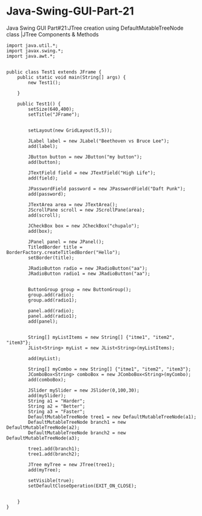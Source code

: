 # Java-Swing-GUI-Part-21
Java Swing GUI Part#21:JTree creation using DefaultMutableTreeNode class |JTree Components &amp; Methods
		
	import java.util.*;
	import javax.swing.*;
	import java.awt.*;


	public class Test1 extends JFrame {
		public static void main(String[] args) {
			new Test1();

		}

		public Test1() {
			setSize(640,400);
			setTitle("JFrame");


			setLayout(new GridLayout(5,5));

			JLabel label = new JLabel("Beethoven vs Bruce Lee");
			add(label);

			JButton button = new JButton("my button");
			add(button);

			JTextField field = new JTextField("High Life");
			add(field);

			JPasswordField password = new JPasswordField("Daft Punk");
			add(password);

			JTextArea area = new JTextArea();
			JScrollPane scroll = new JScrollPane(area);
			add(scroll); 

			JCheckBox box = new JCheckBox("chupalo");
			add(box);

			JPanel panel = new JPanel();
			TitledBorder title = BorderFactory.createTitledBorder("Hello");
			setBorder(title);

			JRadioButton radio = new JRadioButton("aa");
			JRadioButton radio1 = new JRadioButton("aa");


			ButtonGroup group = new ButtonGroup();
			group.add(radio);
			group.add(radio1);

			panel.add(radio);
			panel.add(radio1);
			add(panel);


			String[] myListItems = new String[] {"itme1", "item2", "item3"};
			JList<String> myList = new JList<String>(myListItems);

			add(myList);

			String[] myCombo = new String[] {"itme1", "item2", "item3"};
			JComboBox<String> comboBox = new JComboBox<String>(myCombo);		
			add(comboBox); 

			JSlider mySlider = new JSlider(0,100,30);
			add(mySlider);
			String a1 = "Harder";
			String a2 = "Better";
			String a3 = "Faster";
			DefaultMutableTreeNode tree1 = new DefaultMutableTreeNode(a1);
			DefaultMutableTreeNode branch1 = new DefaultMutableTreeNode(a2);
			DefaultMutableTreeNode branch2 = new DefaultMutableTreeNode(a3);

			tree1.add(branch1);
			tree1.add(branch2);

			JTree myTree = new JTree(tree1);
			add(myTree);		

			setVisible(true);
			setDefaultCloseOperation(EXIT_ON_CLOSE);		


		}
	}
